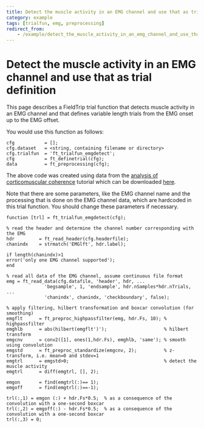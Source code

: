 ```yaml
---
title: Detect the muscle activity in an EMG channel and use that as trial definition
category: example
tags: [trialfun, emg, preprocessing]
redirect_from:
    - /example/detect_the_muscle_activity_in_an_emg_channel_and_use_that_as_trial_definition/
---
```


# Detect the muscle activity in an EMG channel and use that as trial definition

This page describes a FieldTrip trial function that detects muscle activity in an EMG channel
and that defines variable length trials from the EMG onset up to the EMG offset.

You would use this function as follows:

    cfg           = [];
    cfg.dataset   = <string, containing filename or directory>
    cfg.trialfun  = 'ft_trialfun_emgdetect';
    cfg           = ft_definetrial(cfg);
    data          = ft_preprocessing(cfg);

The above code was created using data from the [analysis of corticomuscular coherence](/tutorial/coherence) tutorial which can be downloaded [here](https://download.fieldtriptoolbox.org/tutorial/SubjectCMC.zip).

Note that there are some parameters, like the EMG channel name and the
processing that is done on the EMG channel data, which are hardcoded in
this trial function. You should change these parameters if necessary.

    function [trl] = ft_trialfun_emgdetect(cfg);

    % read the header and determine the channel number corresponding with the EMG
    hdr         = ft_read_header(cfg.headerfile);
    chanindx    = strmatch('EMGlft', hdr.label);

    if length(chanindx)>1
    error('only one EMG channel supported');
    end

    % read all data of the EMG channel, assume continuous file format
    emg = ft_read_data(cfg.datafile, 'header', hdr, ...
                  'begsample', 1, 'endsample', hdr.nSamples*hdr.nTrials, ...
                  'chanindx', chanindx, 'checkboundary', false);

    % apply filtering, hilbert transformation and boxcar convolution (for smoothing)
    emgflt      = ft_preproc_highpassfilter(emg, hdr.Fs, 10); % highpassfilter
    emghlb      = abs(hilbert(emgflt')');                     % hilbert transform
    emgcnv      = conv2([1], ones(1,hdr.Fs), emghlb, 'same'); % smooth using convolution
    emgstd      = ft_preproc_standardize(emgcnv, 2);          % z-transform, i.e. mean=0 and stdev=1
    emgtrl      = emgstd>0;                                   % detect the muscle activity
    emgtrl      = diff(emgtrl, [], 2);

    emgon       = find(emgtrl(:)== 1);
    emgoff      = find(emgtrl(:)==-1);

    trl(:,1) = emgon (:) + hdr.Fs*0.5;  % as a consequence of the convolution with a one-second boxcar
    trl(:,2) = emgoff(:) - hdr.Fs*0.5;  % as a consequence of the convolution with a one-second boxcar
    trl(:,3) = 0;
